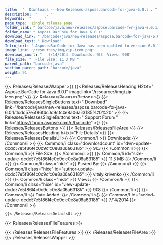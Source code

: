 ```yaml
---
title:  "  Downloads ---New-Releases-aspose.barcode-for-java-6.0.1 . " 
description:  "    . " 
keywords:  "    . " 
page_type:  single_release_page
folder_link: " barcode/java/new-releases/aspose.barcode-for-java-6.0.1/"
folder_name: " Aspose.BarCode for Java 6.0.1"
download_link: " /barcode/java/new-releases/aspose.barcode-for-java-6.0.1/dcdc57e5f86f4c0c9cfc0e8a06a63185"
download_text: " Download"
Intro_text: " Aspose.BarCode for Java has been updated to version 6.0.1 and we are pleased to ..."
image_link: "/resources/img/zip-icon.png"
download_count: "   7/14/2014  Downloads: 963  Views: 908"
file_size: "  File Size: 11.3 MB "
parent_path: "barcode/java"
section_parent_path: "barcode/java"
weight: 91 
---
```


{{< Releases/ReleasesWapper >}}
  {{< Releases/ReleasesHeading H2txt=" Aspose.BarCode for Java 6.0.1" imagelink="/resources/img/zip-icon.png">}}
  {{< Releases/ReleasesButtons >}}
    {{< Releases/ReleasesSingleButtons text=" Download" link="/barcode/java/new-releases/aspose.barcode-for-java-6.0.1/dcdc57e5f86f4c0c9cfc0e8a06a63185%20%20" >}}
    {{< Releases/ReleasesSingleButtons text=" Support Forum " link="https://forum.aspose.com/c/barcode" >}}
  {{< Releases/ReleasesButtons >}}
  {{< Releases/ReleasesFileArea >}}
    {{< Releases/ReleasesHeading h4txt="File Details">}}
    {{< Releases/ReleasesDetailsUl >}}
            {{< Common/li  >}} Downloads: {{< /Common/li >}} 
      {{< Common/li class="downloadcount" id="dwn-update-dcdc57e5f86f4c0c9cfc0e8a06a63185" >}} 963 {{< /Common/li >}} 
      {{< Common/li  >}} File Size: {{< /Common/li >}} 
      {{< Common/li id="size-update-dcdc57e5f86f4c0c9cfc0e8a06a63185" >}} 11.3 MB {{< /Common/li >}} 
      {{< Common/li  class="hide" >}} Posted By: {{< /Common/li >}} 
      {{< Common/li class="hide" id="author-update-dcdc57e5f86f4c0c9cfc0e8a06a63185" >}} vitaly.krivenko {{< /Common/li >}} 
      {{< Common/li class="hide"  >}} Views: {{< /Common/li >}} 
      {{< Common/li class="hide" id="view-update-dcdc57e5f86f4c0c9cfc0e8a06a63185" >}} 908 {{< /Common/li >}} 
      {{< Common/li  >}} Date Added: {{< /Common/li >}} 
      {{< Common/li id="added-update-dcdc57e5f86f4c0c9cfc0e8a06a63185" >}} 7/14/2014 {{< /Common/li >}} 

    {{< /Releases/ReleasesDetailsUl >}}

  {{< Releases/ReleasesFileFeatures >}}
      
  {{< /Releases/ReleasesFileFeatures >}}
 {{< /Releases/ReleasesFileArea >}}
{{< /Releases/ReleasesWapper >}}


